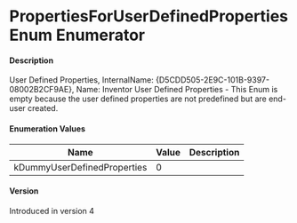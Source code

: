 # PropertiesForUserDefinedPropertiesEnum Enumerator

#### Description

User Defined Properties, InternalName: {D5CDD505-2E9C-101B-9397-08002B2CF9AE}, Name: Inventor User Defined Properties - This Enum is empty because the user defined properties are not predefined but are end-user created.

#### Enumeration Values

| Name | Value | Description |
| --- | --- | --- |
| kDummyUserDefinedProperties | 0 |  |

#### Version

Introduced in version 4

